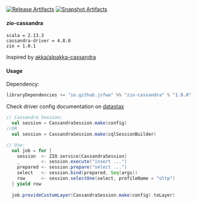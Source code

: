 [![Release Artifacts][Badge-SonatypeReleases]][Link-SonatypeReleases] [![Snapshot Artifacts][Badge-SonatypeSnapshots]][Link-SonatypeSnapshots]

[Link-SonatypeReleases]: https://oss.sonatype.org/content/repositories/releases/io/github/jsfwa/zio-cassandra_2.13/ "Sonatype Releases"
[Link-SonatypeSnapshots]: https://oss.sonatype.org/content/repositories/snapshots/io/github/jsfwa/zio-cassandra_2.13/ "Sonatype Snapshots"
[Badge-SonatypeReleases]: https://img.shields.io/nexus/r/https/oss.sonatype.org/io.github.jsfwa/zio-cassandra_2.13.svg "Sonatype Releases"
[Badge-SonatypeSnapshots]: https://img.shields.io/nexus/s/https/oss.sonatype.org/io.github.jsfwa/zio-cassandra_2.13.svg "Sonatype Snapshots"

#### zio-cassandra

```text
scala = 2.13.3
cassandra-driver = 4.8.0
zio = 1.0.1
```

Inspired by [akka/alpakka-cassandra](https://doc.akka.io/docs/alpakka/current/cassandra.html)


#### Usage

Dependency:
```scala
libraryDependencies += "io.github.jsfwa" %% "zio-cassandra" % "1.0.0"
```

Check driver config documentation on [datastax](https://docs.datastax.com/en/developer/java-driver/4.6/manual/core/)

```scala
// Cassandra Session:
  val session = CassandraSession.make(config)
//OR
  val session = CassandraSession.make(cqlSessionBuilder)

// Use:
  val job = for {
    session  <- ZIO.service[CassandraSession]
    _        <- session.execute("insert ...")
    prepared <- session.prepare("select ...")
    select   <- session.bind(prepared, Seq(args))
    row      <- session.selectOne(select, profileName = "oltp")
  } yield row
  
  job.provideCustomLayer(CassandraSession.make(config).toLayer)

```
